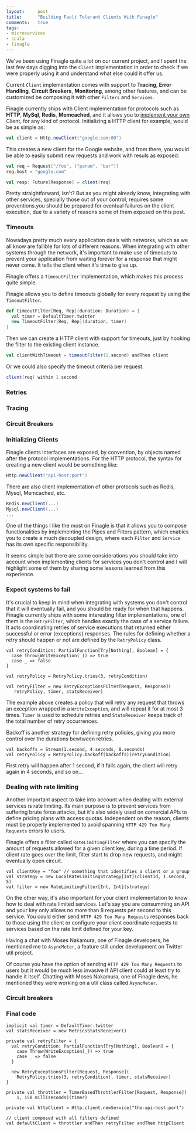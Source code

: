 ```yaml
---
layout:     post
title:      "Building Fault Tolerant Clients With Finagle"
comments:   true
tags:
- microservices
- scala
- finagle
---
```


We've been using Finagle quite a lot on our current project, and I spent the last few days digging into the `Client` implementation in order to check if we were properly using it and understand what else could it offer us.

Current `Client` implementation comes with support to **Tracing**, **Error Handling**, **Circuit Breakers**, **Monitoring**, among other features, and can be customized be composing it with other `Filters` and `Services`.

Finagle currently ships with Client implementation for protocols such as **HTTP**, **MySql**, **Redis**, **Memcached**, and it allows you to [implement your own](https://twitter.github.io/finagle/guide/Extending.html) Client, for any kind of protocol. Initializing a HTTP client for example, would be as simple as:

```scala
val client = Http.newClient("google.com:80")
```
This creates a new client for the Google website, and from there, you would be able to easily submit new requests and work with resuls as exposed:

```scala
val req = Request("/foo", ("param", "bar"))
req.host = "google.com"

val resp: Future[Response] = client(req)

```
Pretty straightforward, isn't? But as you might already know, integrating with other services, specially those out of your control, requires some preventions.you should be prepared for eventual failures on the client execution, due to a variety of reasons some of them exposed on this post.

### Timeouts

Nowadays pretty much every application deals with networks, which as we all know are fallible for lots of different reasons. When integrating with other systems through the network, it's important to make use of timeouts to prevent your application from waiting forever for a response that might never come. It tells the client when it's time to give up.

Finagle offers a `TimeoutFilter` implementation, which makes this process quite simple.

Finagle allows you to define timeouts globally for every request by using the `TimeoutFilter`.

```scala
def timeoutFilter[Req, Rep](duration: Duration) = {
  val timer = DefaultTimer.twitter
  new TimeoutFilter[Req, Rep](duration, timer)
}
```
Then we can create a HTTP client with support for timeouts, just by hooking the filter to the existing client instance.

```scala
val clientWithTimeout = timeoutFilter(1.second) andThen client
```

Or we could also specify the timeout criteria per request.

```scala
client(req) within 1.second
```

### Retries


### Tracing


### Circuit Breakers



### Initializing Clients

Finagle clients interfaces are exposed, by convention, by objects named after the protocol implementations. For the HTTP protocol, the syntax for creating a new client would be something like:

```scala
Http.newClient("api-host:port")
```

There are also client implementation of other protocols such as Redis, Mysql, Memcached, etc.

```scala
Redis.newClient(...)
Mysql.newClient(...)
...
```

One of the things I like the most on Finagle is that it allows you to compose functionalities by implementing the Pipes and Filters pattern, which enables you to create a much decoupled design, where each `Filter` and `Service` has its own specific responsibility.


It seems simple but there are some considerations you should take into account when implementing clients for services you don't control and I will highlight some of them by sharing some lessons learned from this experience.

### Expect systems to fail

It's crucial to keep in mind when integrating with systems you don't control that it will eventually fail, and you should be ready for when that happens. Finagle currently ships with some interesting filter implementations, one of them is the `RetryFilter`, which handles exactly the case of a service failure. It acts coordinating retries of service executions that returned either successful or error (exceptions) responses. The rules for defining whether a retry should happen or not are defined by the `RetryPolicy` class.

```
val retryCondition: PartialFunction[Try[Nothing], Boolean] = {
  case Throw(WriteException(_)) => true
  case _ => false
}

val retryPolicy = RetryPolicy.tries(3, retryCondition)

val retryFilter = new RetryExceptionsFilter[Request, Response](
   retryPolicy, timer, statsReceiver)
```

The example above creates a policy that will retry any request that throws an exception wrapped in a `WriteException`, and will repeat it for at most 3 times. `Timer` is used to schedule retries and `StatsReceiver` keeps track of the total number of retry occurrences.  

Backoff is another strategy for defining retry policies, giving you more control over the durations bewtween retries.

```
val backoffs = Stream(1.second, 4.seconds, 8.seconds)
val retryPolicy = RetryPolicy.backoff(backoffs)(retryCondition)
```

First retry will happen after 1 second, if it fails again, the client will retry again in 4 seconds, and so on...


### Dealing with rate limiting

Another important aspect to take into account when dealing with external services is rate limiting. Its main purpose is to prevent services from suffering brute force attacks, but it's also widely used on comercial APIs to define pricing plans with access quotas. Independent on the reason, clients must be properly implemented to avoid spanning `HTTP 429 Too Many Requests` errors to users.

Finagle offers a filter called `RateLimitingFilter` where you can specify the amount of requests allowed for a given client key, during a time period. If client rate goes over the limit, filter start to drop new requests, and might eventually open circuit.

```
val clientKey = "foo" // something that identifies a client or a group
val strategy = new LocalRateLimitingStrategy[Int](clientId, 1.second, 5)
val filter = new RateLimitingFilter[Int, Int](strategy)
```

On the other way, it's also important for your client implementation to know how to deal with rate limited services. Let's say you are consumming an API and your key only allows no more than 8 requests per second to this service. You could either send `HTTP 429 Too Many Requests` responses back to those using the client or configure your client coordinate requests to services based on the rate limit defined for your key.

Having a chat with Moses Nakamura, one of Finagle developers, he mentioned me to `AsyncMeter`, a feature still under development on Twitter util project.

Of course you have the option of sending `HTTP 429 Too Many Requests` to users but it would be much less invasive if API client could at least try to handle it itself. Chatting with Moses Nakamura, one of Finagle devs, he mentioned they were working on a util class called `AsyncMeter`.


### Circuit breakers


### Final code

```
implicit val timer = DefaultTimer.twitter
val statsReceiver = new MetricsStatsReceiver()

private val retryFilter = {
  val retryCondition: PartialFunction[Try[Nothing], Boolean] = {
    case Throw(WriteException(_)) => true
    case _ => false
  }

  new RetryExceptionsFilter[Request, Response](
    RetryPolicy.tries(3, retryCondition), timer, statsReceiver)
}

private val throttler = TimerBasedThrottlerFilter[Request, Response](
	1, 150 milliseconds)(timer)

private val httpClient = Http.client.newService("the-api-host:port")

// client composed with all filters defined
val defaultClient = throttler andThen retryFilter andThen httpClient

```
